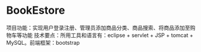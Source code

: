 # BookEstore
项目功能：实现用户登录注册、管理员添加商品分类、商品搜索、将商品添加至购物车等功能
技术要点：所用工具和语言有：eclipse + servlet + JSP + tomcat + MySQL。前端框架：bootstrap
